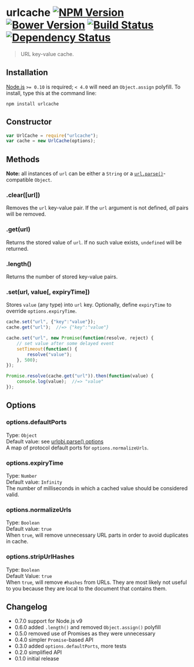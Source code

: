 # urlcache [![NPM Version][npm-image]][npm-url] [![Bower Version][bower-image]][bower-url] [![Build Status][travis-image]][travis-url] [![Dependency Status][david-image]][david-url]

> URL key-value cache.

## Installation

[Node.js](http://nodejs.org/) `>= 0.10` is required; `< 4.0` will need an `Object.assign` polyfill. To install, type this at the command line:

```shell
npm install urlcache
```


## Constructor
```js
var UrlCache = require("urlcache");
var cache = new UrlCache(options);
```


## Methods
**Note:** all instances of `url` can be either a `String` or a [`url.parse()`](https://nodejs.org/api/url.html#url_url_parse_urlstr_parsequerystring_slashesdenotehost)-compatible `Object`.

### .clear([url])
Removes the `url` key-value pair. If the `url` argument is not defined, *all* pairs will be removed.

### .get(url)
Returns the stored value of `url`. If no such value exists, `undefined` will be returned.

### .length()
Returns the number of stored key-value pairs.

### .set(url, value[, expiryTime])
Stores `value` (any type) into `url` key. Optionally, define `expiryTime` to override `options.expiryTime`.
```js
cache.set("url", {"key":"value"});
cache.get("url");  //=> {"key":"value"}

cache.set("url", new Promise(function(resolve, reject) {
	// set value after some delayed event
	setTimeout(function() {
		resolve("value");
	}, 500);
});

Promise.resolve(cache.get("url")).then(function(value) {
    console.log(value);  //=> "value"
});
```


## Options

### options.defaultPorts
Type: `Object`  
Default value: see [urlobj.parse() options](https://github.com/stevenvachon/urlobj)  
A map of protocol default ports for `options.normalizeUrls`.

### options.expiryTime
Type: `Number`  
Default value: `Infinity`  
The number of milliseconds in which a cached value should be considered valid.

### options.normalizeUrls
Type: `Boolean`  
Default value: `true`  
When `true`, will remove unnecessary URL parts in order to avoid duplicates in cache.

### options.stripUrlHashes
Type: `Boolean`  
Default Value: `true`  
When `true`, will remove `#hashes` from URLs. They are most likely not useful to you because they are local to the document that contains them.


## Changelog
* 0.7.0 support for Node.js v9
* 0.6.0 added `.length()` and removed `Object.assign()` polyfill
* 0.5.0 removed use of Promises as they were unnecessary
* 0.4.0 simpler `Promise`-based API
* 0.3.0 added `options.defaultPorts`, more tests
* 0.2.0 simplified API
* 0.1.0 initial release


[npm-image]: https://img.shields.io/npm/v/urlcache.svg
[npm-url]: https://npmjs.org/package/urlcache
[bower-image]: https://img.shields.io/bower/v/urlcache.svg
[bower-url]: https://github.com/stevenvachon/urlcache
[travis-image]: https://img.shields.io/travis/stevenvachon/urlcache.svg
[travis-url]: https://travis-ci.org/stevenvachon/urlcache
[david-image]: https://img.shields.io/david/stevenvachon/urlcache.svg
[david-url]: https://david-dm.org/stevenvachon/urlcache
